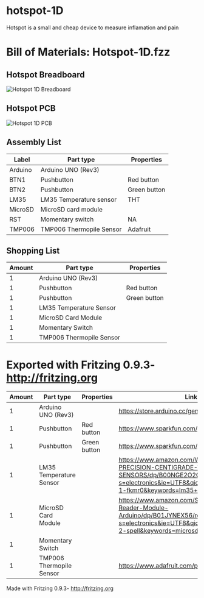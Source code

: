 # hotspot-1D
Hotspot is a small and cheap device to measure inflamation and pain
# Bill of Materials: Hotspot-1D.fzz

## Hotspot Breadboard
![Hotspot 1D Breadboard](https://raw.githubusercontent.com/NehenemiLabs/hotspot-1D/master/shield/Hotspot-1D_bb.png)

## Hotspot PCB
![Hotspot 1D PCB](https://raw.githubusercontent.com/NehenemiLabs/hotspot-1D/master/shield/Hotspot-1D_pcb.png)

## Assembly List

|Label|Part type|Properties|
|---|---|---|
|Arduino|Arduino UNO (Rev3)||
|BTN1|Pushbutton|Red button|
|BTN2|Pushbutton|Green button|
|LM35|LM35 Temperature sensor|THT|
|MicroSD|MicroSD card module||
|RST|Momentary switch|NA|
|TMP006|TMP006 Thermopile Sensor|Adafruit|

## Shopping List

|Amount|Part type|Properties|
|---|---|---|
|1|Arduino UNO (Rev3)||
|1|Pushbutton|Red button|
|1|Pushbutton|Green button|
|1|LM35 Temperature Sensor||
|1|MicroSD Card Module||
|1|Momentary Switch||
|1|TMP006 Thermopile Sensor||

Exported with Fritzing 0.9.3- http://fritzing.org
=======
|Amount|Part type|Properties|Link|
|---|---|---|---|
|1|Arduino UNO (Rev3)||https://store.arduino.cc/genuino-uno-rev3|
|1|Pushbutton|Red button|https://www.sparkfun.com/products/10302|
|1|Pushbutton|Green button|https://www.sparkfun.com/products/10302|
|1|LM35 Temperature Sensor||https://www.amazon.com/Whitesnowing-PRECISION-CENTIGRADE-TEMPERATURE-SENSORS/dp/B00NGE2O2O/ref=sr_1_fkmr0_1?s=electronics&ie=UTF8&qid=1529032755&sr=1-1-fkmr0&keywords=lm35+l|
|1|MicroSD Card Module||https://www.amazon.com/SenMod-Adapter-Reader-Module-Arduino/dp/B01JYNEX56/ref=sr_1_sc_2?s=electronics&ie=UTF8&qid=1529032479&sr=1-2-spell&keywords=microsd+breackout|
|1|Momentary Switch|||
|1|TMP006 Thermopile Sensor||https://www.adafruit.com/product/1296|

Made with Fritzing 0.9.3- http://fritzing.org

